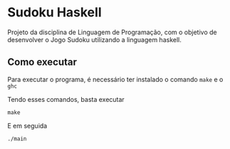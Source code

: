 # Sudoku Haskell
Projeto da disciplina de Linguagem de Programação, com o objetivo de desenvolver o Jogo Sudoku utilizando a linguagem haskell.

## Como executar

Para executar o programa, é necessário ter instalado o comando `make` e o `ghc`

Tendo esses comandos, basta executar
```
make
```

E em seguida
```
./main
```